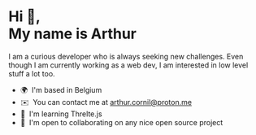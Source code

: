 Hi 👋,  
My name is Arthur
==============================================================================================================================

I am a curious developer who is always seeking new challenges. Even though I am currently working as a web dev, I am interested in low level stuff a lot too.

*   🌍  I'm based in Belgium
*   ✉️  You can contact me at [arthur.cornil@proton.me](mailto:arthur.cornil@proton.me)
*   🧠  I'm learning Threlte.js
*   🤝  I'm open to collaborating on any nice open source project
                    

<!--
**arthurcornil/arthurcornil** is a ✨ _special_ ✨ repository because its `README.md` (this file) appears on your GitHub profile.

Here are some ideas to get you started:

- 🔭 I’m currently working on ...
- 🌱 I’m currently learning ...
- 👯 I’m looking to collaborate on ...
- 🤔 I’m looking for help with ...
- 💬 Ask me about ...
- 📫 How to reach me: ...
- 😄 Pronouns: ...
- ⚡ Fun fact: ...
-->
